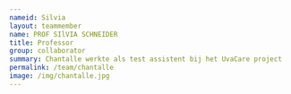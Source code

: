 ```yaml
---
nameid: Silvia
layout: teammember
name: PROF SIlVIA SCHNEIDER
title: Professor
group: collaborator
summary: Chantalle werkte als test assistent bij het UvaCare project
permalink: /team/chantalle
image: /img/chantalle.jpg
---
```

